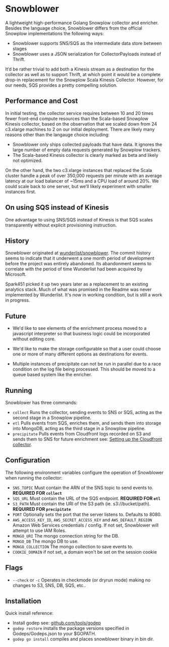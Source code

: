 # Snowblower

A lightweight high-performance Golang Snowplow collector and enricher. Besides the language choice, Snowblower differs from the official Snowplow implementations the following ways:

- Snowblower supports SNS/SQS as the intermediate data store between stages
- Snowblower uses a JSON serialization for CollectorPayloads instead of Thrift.

It’d be rather trivial to add both a Kinesis stream as a destination for the collector as well as to support Thrift, at which point it would be a complete drop-in replacement for the Snowplow Scala Kinesis Collector. However, for our needs, SQS provides a pretty compelling solution.

## Performance and Cost

In initial testing, the collector service requires between 10 and 20 times fewer front-end compute resources than the Scala-based Snowplow Kinesis collector, based on the observation that we scaled down from 24 c3.xlarge machines to 2 on our initial deployment. There are likely many reasons other than the langauge choice including:

- Snowblower only ships collected payloads that have data. It ignores the large number of empty data requests generated by Snowplow trackers.
- The Scala-based Kinesis collector is clearly marked as beta and likely not optimized.

On the other hand, the two c3.xlarge instances that replaced the Scala cluster handle a peak of over 350,000 requests per minute with an average latency at our load balancer of ~15ms and a CPU load of around 20%. We could scale back to one server, but we’ll likely experiment with smaller instances first.

## On using SQS instead of Kinesis

One advantage to using SNS/SQS instead of Kinesis is that SQS scales transparently without explicit provisioning instruction.

## History

Snowblower originated at [wunderlist/snowblower](https://github.com/wunderlist/snowblower). The commit history seems to indicate that it underwent a one month period of development before the project was entirely abandoned. Its abandonment seems to correlate with the period of time Wunderlist had been acquired by Microsoft.

Spark451 picked it up two years later as a replacement to an existing analytics stack. Much of what was promised in the Readme was never implemented by Wunderlist. It's now in working condition, but is still a work in progress.

## Future

- We'd like to see elements of the enrichment process moved to a javascript interpreter so that business logic could be incorporated without editing core.

- We'd like to make the storage configurable so that a user could choose one or more of many different options as destinations for events.

- Multiple instances of precipitate can not be run in parallel due to a race condition on the log file being processed. This should be moved to a queue based system like the enricher.

## Running

Snowblower has three commands:

- `collect` Runs the collector, sending events to SNS or SQS, acting as the second stage in a Snowplow pipeline.
- `etl` Pulls events from SQS, enriches them, and sends them into storage into MongoDB, acting as the third stage in a Snowplow pipeline.
- `precipitate` Pulls events from Cloudfront logs recorded on S3 and sends them to SNS for future enrichment see: [Setting up the Cloudfront collector](https://github.com/snowplow/snowplow/wiki/Setting-up-the-Cloudfront-collector).


## Configuration

The following environment variables configure the operation of Snowblower when running the collector:

- `SNS_TOPIC` Must contain the ARN of the SNS topic to send events to. **REQUIRED FOR `collect`**
- `SQS_URL` Must contain the URL of the SQS endpoint. **REQUIRED FOR `etl`**
- `S3_PATH` Must contain the URI of the S3 path (ie. s3://bucket/path). **REQUIRED FOR `precipitate`**
- `PORT` Optionally sets the port that the server listens to. Defaults to 8080.
- `AWS_ACCESS_KEY_ID`, `AWS_SECRET_ACCESS_KEY` and `AWS_DEFAULT_REGION` Amazon Web Services credentials / config. If not set, Snowblower will attempt to use IAM Roles.
- `MONGO_URI` The mongo connection string for the DB.
- `MONGO_DB` The mongo DB to use.
- `MONGO_COLLECTION` The mongo collection to save events to.
- `COOKIE_DOMAIN` if not set, a domain won't be set on the session cookie

## Flags

- `--check` or `-c` Operates in checkmode (or dryrun mode) making no changes to S3, SNS, DB, SQS, etc..

## Installation

Quick install reference:

- Install godep see: [github.com/tools/godep](https://github.com/tools/godep)
- `godep restore` installs the package versions specified in Godeps/Godeps.json to your $GOPATH.
- `godep go install` compiles and places snowblower binary in bin dir.
